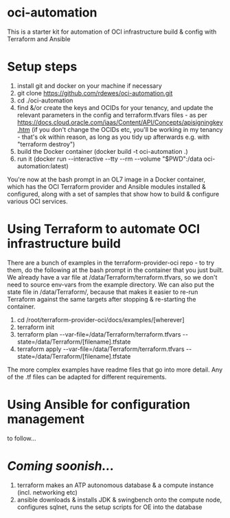 # oci-automation
This is a starter kit for automation of OCI infrastructure build & config with Terraform and Ansible

# Setup steps
1. install git and docker on your machine if necessary
2. git clone https://github.com/rdewes/oci-automation.git
3. cd ./oci-automation
4. find &/or create the keys and OCIDs for your tenancy, and update the relevant parameters in the config and terraform.tfvars files - as per https://docs.cloud.oracle.com/iaas/Content/API/Concepts/apisigningkey.htm (if you don't change the OCIDs etc, you'll be working in my tenancy - that's ok within reason, as long as you tidy up afterwards e.g. with "terraform destroy")
5. build the Docker container (docker build -t oci-automation .)
6. run it (docker run --interactive --tty --rm --volume "$PWD":/data oci-automation:latest) 

You're now at the bash prompt in an OL7 image in a Docker container, which has the OCI Terraform provider and Ansible modules installed & configured, along with a set of samples that show how to build & configure various OCI services.

# Using Terraform to automate OCI infrastructure build
There are a bunch of examples in the terraform-provider-oci repo - to try them, do the following at the bash prompt in the container that you just built. We already have a var file at /data/Terraform/terraform.tfvars, so we don't need to source env-vars from the example directory. We can also put the state file in /data/Terraform/, because that makes it easier to re-run Terraform against the same targets after stopping & re-starting the container.

1. cd /root/terraform-provider-oci/docs/examples/[wherever]
2. terraform init
3. terraform plan --var-file=/data/Terraform/terraform.tfvars --state=/data/Terraform/[filename].tfstate
4. terraform apply --var-file=/data/Terraform/terraform.tfvars --state=/data/Terraform/[filename].tfstate
  
The more complex examples have readme files that go into more detail. Any of the .tf files can be adapted for different requirements.

# Using Ansible for configuration management
to follow...

# *Coming soonish...*
1. terraform makes an ATP autonomous database & a compute instance (incl. networking etc)
2. ansible downloads & installs JDK & swingbench onto the compute node, configures sqlnet, runs the setup scripts for OE into the database
